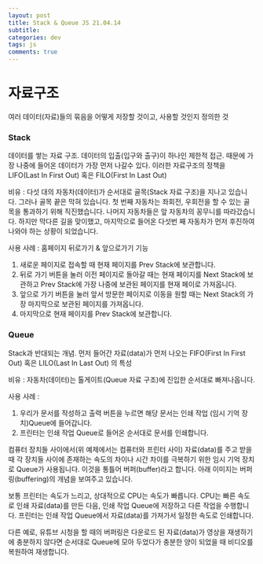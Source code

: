 ```yaml
---  
layout: post  
title: Stack & Queue JS 21.04.14
subtitle: 
categories: dev
tags: js
comments: true  
--- 
```



# 자료구조
여러 데이터(자료)들의 묶음을 어떻게 저장할 것이고, 사용할 것인지 정의한 것

### Stack 
데이터를 쌓는 자료 구조. 데이터의 입출(입구와 출구)이 하나인 제한적 접근. 때문에 가장 나중에 들어온 데이터가 가장 먼저 나갈수 있다. 이러한 자료구조의 정책을 LIFO(Last In First Out) 혹은 FILO(First In Last Out)

비유 : 
다섯 대의 자동차(데이터)가 순서대로 골목(Stack 자료 구조)을 지나고 있습니다. 그러나 골목 끝은 막혀 있습니다. 첫 번째 자동차는 좌회전, 우회전을 할 수 있는 골목을 통과하기 위해 직진했습니다. 나머지 자동차들은 앞 자동차의 꽁무니를 따라갔습니다. 하지만 막다른 길을 맞이했고, 마지막으로 들어온 다섯번 째 자동차가 먼저 후진하여 나와야 하는 상황이 되었습니다.

사용 사례 : 홈페이지 뒤로가기 & 앞으로가기 기능

1. 새로운 페이지로 접속할 때 현재 페이지를 Prev Stack에 보관합니다.
2. 뒤로 가기 버튼을 눌러 이전 페이지로 돌아갈 때는 현재 페이지를 Next Stack에 보관하고 Prev Stack에 가장 나중에 보관된 페이지를 현재 페이로 가져옵니다.
3. 앞으로 가기 버튼을 눌러 앞서 방문한 페이지로 이동을 원할 때는 Next Stack의 가장 마지막으로 보관된 페이지를 가져옵니다.
4. 마지막으로 현재 페이지를 Prev Stack에 보관합니다.

### Queue 
Stack과 반대되는 개념. 먼저 들어간 자료(data)가 먼저 나오는 FIFO(First In First Out) 혹은 LILO(Last In Last Out) 의 특성

비유 :
자동차(데이터)는 톨게이트(Queue 자료 구조)에 진입한 순서대로 빠져나옵니다.

사용 사례 : 

1. 우리가 문서를 작성하고 출력 버튼을 누르면 해당 문서는 인쇄 작업 (임시 기억 장치)Queue에 들어갑니다.
2. 프린터는 인쇄 작업 Queue로 들어온 순서대로 문서를 인쇄합니다.

컴퓨터 장치들 사이에서(위 예제에서는 컴퓨터와 프린터 사이) 자료(data)를 주고 받을 때 각 장치들 사이에 존재하는 속도의 차이나 시간 차이를 극복하기 위한 임시 기억 장치로 Queue가 사용됩니다. 이것을 통틀어 버퍼(buffer)라고 합니다. 아래 이미지는 버퍼링(buffering)의 개념을 보여주고 있습니다.

보통 프린터는 속도가 느리고, 상대적으로 CPU는 속도가 빠릅니다. CPU는 빠른 속도로 인쇄 자료(data)를 만든 다음, 인쇄 작업 Queue에 저장하고 다른 작업을 수행합니다. 프린터는 인쇄 작업 Queue에서 자료(data)를 가져가서 일정한 속도로 인쇄합니다.

다른 예로, 유튜브 시청을 할 때의 버퍼링은 다운로드 된 자료(data)가 영상을 재생하기에 충분하지 않다면 순서대로 Queue에 모아 두었다가 충분한 양이 되었을 때 비디오를 복원하여 재생합니다.
